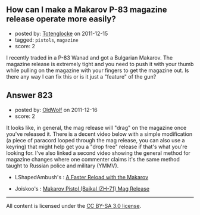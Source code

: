 ## How can I make a Makarov P-83 magazine release operate more easily?

- posted by: [Totenglocke](https://stackexchange.com/users/-1/198-totenglocke) on 2011-12-15
- tagged: `pistols`, `magazine`
- score: 2

<p>I recently traded in a P-83 Wanad and got a Bulgarian Makarov.  The magazine release is extremely tight and you need to push it with your thumb while pulling on the magazine with your fingers to get the magazine out.  Is there any way I can fix this or is it just a "feature" of the gun?</p>



## Answer 823

- posted by: [OldWolf](https://stackexchange.com/users/-1/111-oldwolf) on 2011-12-16
- score: 2

<p>It looks like, in general, the mag release will "drag" on the magazine once you've released it. There is a decent video below with a simple modification (a piece of paracord looped through the mag release, you can also use a keyring) that might help get you a "drop free" release if that's what you're looking for. I've also linked a second video showing the general method for magazine changes where one commenter claims it's the same method taught to Russian police and military (YMMV).</p>

<ul>
<li><p>LShapedAmbush's : <a href="http://www.youtube.com/watch?v=WH4caNXlhTk&amp;feature=watch_response_rev" rel="nofollow">A Faster Reload with the Makarov</a></p></li>
<li><p>Joiskoo's : <a href="http://www.youtube.com/watch?v=plKwwjvzuz4" rel="nofollow">Makarov Pistol (Baikal IZH-71) Mag Release</a></p></li>
</ul>




---

All content is licensed under the [CC BY-SA 3.0 license](https://creativecommons.org/licenses/by-sa/3.0/).
